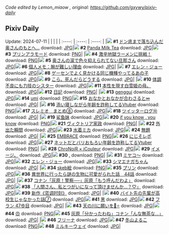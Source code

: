 *Code edited by Lemon_miaow , original: https://github.com/gxywy/pixiv-daily*
## Pixiv Daily 
Update: 2024-07-11
|      |      |      |
| :----: | :----: | :----: |
|![](https://pximg.lemonmiaow.xyz/c/240x480/img-master/img/2024/07/09/01/41/15/120365625_p0_master1200.jpg) **#1** [ドン底まで落ち込んだ奥さんのもとへ…](https://www.pixiv.net/artworks/120365625) download: [JPG](https://pximg.lemonmiaow.xyz/img-original/img/2024/07/09/01/41/15/120365625_p0.jpg)|![](https://pximg.lemonmiaow.xyz/c/240x480/img-master/img/2024/07/10/00/00/22/120391940_p0_master1200.jpg) **#2** [Panda Milk Tea](https://www.pixiv.net/artworks/120391940) download: [JPG](https://pximg.lemonmiaow.xyz/img-original/img/2024/07/10/00/00/22/120391940_p0.jpg)|![](https://pximg.lemonmiaow.xyz/c/240x480/img-master/img/2024/07/09/20/30/04/120385311_p0_master1200.jpg) **#3** [プリンアラモード](https://www.pixiv.net/artworks/120385311) download: [PNG](https://pximg.lemonmiaow.xyz/img-original/img/2024/07/09/20/30/04/120385311_p0.png)|
|![](https://pximg.lemonmiaow.xyz/c/240x480/img-master/img/2024/07/09/15/34/26/120378889_p0_master1200.jpg) **#4** [激辛地獄ラーメンに挑戦！](https://www.pixiv.net/artworks/120378889) download: [PNG](https://pximg.lemonmiaow.xyz/img-original/img/2024/07/09/15/34/26/120378889_p0.png)|![](https://pximg.lemonmiaow.xyz/c/240x480/img-master/img/2024/07/10/00/08/53/120392458_p0_master1200.jpg) **#5** [奥さんの涙で色々抑えられてない旦那さん](https://www.pixiv.net/artworks/120392458) download: [JPG](https://pximg.lemonmiaow.xyz/img-original/img/2024/07/10/00/08/53/120392458_p0.jpg)|![](https://pximg.lemonmiaow.xyz/c/240x480/img-master/img/2024/07/09/06/00/07/120370959_p0_master1200.jpg) **#6** [個人メモ：腕が難しい理由](https://www.pixiv.net/artworks/120370959) download: [JPG](https://pximg.lemonmiaow.xyz/img-original/img/2024/07/09/06/00/07/120370959_p0.jpg)|
|![](https://pximg.lemonmiaow.xyz/c/240x480/img-master/img/2024/07/09/00/00/18/120364761_p0_master1200.jpg) **#7** [エレン・ジョー](https://www.pixiv.net/artworks/120364761) download: [JPG](https://pximg.lemonmiaow.xyz/img-original/img/2024/07/09/00/00/18/120364761_p0.jpg)|![](https://pximg.lemonmiaow.xyz/c/240x480/img-master/img/2024/07/09/15/01/01/120378388_p0_master1200.jpg) **#8** [ゲーセンでよく見かける同じ機種やってるあの子](https://www.pixiv.net/artworks/120378388) download: [JPG](https://pximg.lemonmiaow.xyz/img-original/img/2024/07/09/15/01/01/120378388_p0.jpg)|![](https://pximg.lemonmiaow.xyz/c/240x480/img-master/img/2024/07/11/02/38/33/120413856_p0_master1200.jpg) **#9** [こら。死んだらどうする](https://www.pixiv.net/artworks/120413856) download: [JPG](https://pximg.lemonmiaow.xyz/img-original/img/2024/07/11/02/38/33/120413856_p0.jpg)|
|![](https://pximg.lemonmiaow.xyz/c/240x480/img-master/img/2024/07/10/19/37/49/120410411_p0_master1200.jpg) **#10** [体調不良にも力技のシスター](https://www.pixiv.net/artworks/120410411) download: [JPG](https://pximg.lemonmiaow.xyz/img-original/img/2024/07/10/19/37/49/120410411_p0.jpg)|![](https://pximg.lemonmiaow.xyz/c/240x480/img-master/img/2024/07/10/00/28/48/120393017_p0_master1200.jpg) **#11** [本性を現す白雪姫の母。](https://www.pixiv.net/artworks/120393017) download: [JPG](https://pximg.lemonmiaow.xyz/img-original/img/2024/07/10/00/28/48/120393017_p0.jpg)|![](https://pximg.lemonmiaow.xyz/c/240x480/img-master/img/2024/07/09/15/23/13/120378731_p0_master1200.jpg) **#12** [日記](https://www.pixiv.net/artworks/120378731) download: [PNG](https://pximg.lemonmiaow.xyz/img-original/img/2024/07/09/15/23/13/120378731_p0.png)|
|![](https://pximg.lemonmiaow.xyz/c/240x480/img-master/img/2024/07/10/12/51/25/120402888_p0_master1200.jpg) **#13** [genggui](https://www.pixiv.net/artworks/120402888) download: [JPG](https://pximg.lemonmiaow.xyz/img-original/img/2024/07/10/12/51/25/120402888_p0.jpg)|![](https://pximg.lemonmiaow.xyz/c/240x480/img-master/img/2024/07/09/00/00/17/120364759_p0_master1200.jpg) **#14** [umi](https://www.pixiv.net/artworks/120364759) download: [PNG](https://pximg.lemonmiaow.xyz/img-original/img/2024/07/09/00/00/17/120364759_p0.png)|![](https://pximg.lemonmiaow.xyz/c/240x480/img-master/img/2024/07/10/01/16/39/120394168_p0_master1200.jpg) **#15** [おなかとおなかが合わさると∞](https://www.pixiv.net/artworks/120394168) download: [JPG](https://pximg.lemonmiaow.xyz/img-original/img/2024/07/10/01/16/39/120394168_p0.jpg)|
|![](https://pximg.lemonmiaow.xyz/c/240x480/img-master/img/2024/07/09/20/16/22/120384956_p0_master1200.jpg) **#16** [添い寝しながら年齢を詐称してるVtuber](https://www.pixiv.net/artworks/120384956) download: [PNG](https://pximg.lemonmiaow.xyz/img-original/img/2024/07/09/20/16/22/120384956_p0.png)|![](https://pximg.lemonmiaow.xyz/c/240x480/img-master/img/2024/07/09/00/00/25/120364790_p0_master1200.jpg) **#17** [スレミオ＿まとめ⑧](https://www.pixiv.net/artworks/120364790) download: [JPG](https://pximg.lemonmiaow.xyz/img-original/img/2024/07/09/00/00/25/120364790_p0.jpg)|![](https://pximg.lemonmiaow.xyz/c/240x480/img-master/img/2024/07/09/15/00/38/120378380_p0_master1200.jpg) **#18** [ツイッターログ⑩](https://www.pixiv.net/artworks/120378380) download: [JPG](https://pximg.lemonmiaow.xyz/img-original/img/2024/07/09/15/00/38/120378380_p0.jpg)|
|![](https://pximg.lemonmiaow.xyz/c/240x480/img-master/img/2024/07/10/00/21/14/120392813_p0_master1200.jpg) **#19** [鲨鱼妹](https://www.pixiv.net/artworks/120392813) download: [JPG](https://pximg.lemonmiaow.xyz/img-original/img/2024/07/10/00/21/14/120392813_p0.jpg)|![](https://pximg.lemonmiaow.xyz/c/240x480/img-master/img/2024/07/09/12/19/52/120375964_p0_master1200.jpg) **#20** [if you know , you know](https://www.pixiv.net/artworks/120375964) download: [PNG](https://pximg.lemonmiaow.xyz/img-original/img/2024/07/09/12/19/52/120375964_p0.png)|![](https://pximg.lemonmiaow.xyz/c/240x480/img-master/img/2024/07/10/00/10/53/120392529_p0_master1200.jpg) **#21** [ヴィクトリア家政](https://www.pixiv.net/artworks/120392529) download: [PNG](https://pximg.lemonmiaow.xyz/img-original/img/2024/07/10/00/10/53/120392529_p0.png)|
|![](https://pximg.lemonmiaow.xyz/c/240x480/img-master/img/2024/07/09/07/58/49/120372441_p0_master1200.jpg) **#22** [外出た瞬間](https://www.pixiv.net/artworks/120372441) download: [JPG](https://pximg.lemonmiaow.xyz/img-original/img/2024/07/09/07/58/49/120372441_p0.jpg)|![](https://pximg.lemonmiaow.xyz/c/240x480/img-master/img/2024/07/09/11/30/11/120375130_p0_master1200.jpg) **#23** [水着ミカ](https://www.pixiv.net/artworks/120375130) download: [JPG](https://pximg.lemonmiaow.xyz/img-original/img/2024/07/09/11/30/11/120375130_p0.jpg)|![](https://pximg.lemonmiaow.xyz/c/240x480/img-master/img/2024/07/09/00/57/40/120366743_p0_master1200.jpg) **#24** [無題](https://www.pixiv.net/artworks/120366743) download: [JPG](https://pximg.lemonmiaow.xyz/img-original/img/2024/07/09/00/57/40/120366743_p0.jpg)|
|![](https://pximg.lemonmiaow.xyz/c/240x480/img-master/img/2024/07/10/00/00/27/120391961_p0_master1200.jpg) **#25** [EMBRACE](https://www.pixiv.net/artworks/120391961) download: [PNG](https://pximg.lemonmiaow.xyz/img-original/img/2024/07/10/00/00/27/120391961_p0.png)|![](https://pximg.lemonmiaow.xyz/c/240x480/img-master/img/2024/07/10/17/57/12/120407811_p0_master1200.jpg) **#26** [にじそレポ](https://www.pixiv.net/artworks/120407811) download: [JPG](https://pximg.lemonmiaow.xyz/img-original/img/2024/07/10/17/57/12/120407811_p0.jpg)|![](https://pximg.lemonmiaow.xyz/c/240x480/img-master/img/2024/07/10/20/00/47/120411070_p0_master1200.jpg) **#27** [ネットだとバリおもろい年齢を詐称してるVtuber](https://www.pixiv.net/artworks/120411070) download: [PNG](https://pximg.lemonmiaow.xyz/img-original/img/2024/07/10/20/00/47/120411070_p0.png)|
|![](https://pximg.lemonmiaow.xyz/c/240x480/img-master/img/2024/07/10/21/32/11/120413791_p0_master1200.jpg) **#28** [ChroNoiR × iCouleur](https://www.pixiv.net/artworks/120413791) download: [JPG](https://pximg.lemonmiaow.xyz/img-original/img/2024/07/10/21/32/11/120413791_p0.jpg)|![](https://pximg.lemonmiaow.xyz/c/240x480/img-master/img/2024/07/10/20/44/20/120412061_p0_master1200.jpg) **#29** [イメージ。](https://www.pixiv.net/artworks/120412061) download: [JPG](https://pximg.lemonmiaow.xyz/img-original/img/2024/07/10/20/44/20/120412061_p0.jpg)|![](https://pximg.lemonmiaow.xyz/c/240x480/img-master/img/2024/07/10/11/52/21/120392629_p0_master1200.jpg) **#30** [.](https://www.pixiv.net/artworks/120392629) download: [PNG](https://pximg.lemonmiaow.xyz/img-original/img/2024/07/10/11/52/21/120392629_p0.png)|
|![](https://pximg.lemonmiaow.xyz/c/240x480/img-master/img/2024/07/09/11/33/29/120375188_p0_master1200.jpg) **#31** [ミヤコ〜](https://www.pixiv.net/artworks/120375188) download: [JPG](https://pximg.lemonmiaow.xyz/img-original/img/2024/07/09/11/33/29/120375188_p0.jpg)|![](https://pximg.lemonmiaow.xyz/c/240x480/img-master/img/2024/07/10/00/00/17/120391920_p0_master1200.jpg) **#32** [エレン・ジョー](https://www.pixiv.net/artworks/120391920) download: [JPG](https://pximg.lemonmiaow.xyz/img-original/img/2024/07/10/00/00/17/120391920_p0.jpg)|![](https://pximg.lemonmiaow.xyz/c/240x480/img-master/img/2024/07/10/00/00/29/120391976_p0_master1200.jpg) **#33** [シマエナガちゃん](https://www.pixiv.net/artworks/120391976) download: [JPG](https://pximg.lemonmiaow.xyz/img-original/img/2024/07/10/00/00/29/120391976_p0.jpg)|
|![](https://pximg.lemonmiaow.xyz/c/240x480/img-master/img/2024/07/09/23/25/17/120390811_p0_master1200.jpg) **#34** [skeb絵](https://www.pixiv.net/artworks/120390811) download: [PNG](https://pximg.lemonmiaow.xyz/img-original/img/2024/07/09/23/25/17/120390811_p0.png)|![](https://pximg.lemonmiaow.xyz/c/240x480/img-master/img/2024/07/09/20/20/44/120385064_p0_master1200.jpg) **#35** [プリン](https://www.pixiv.net/artworks/120385064) download: [JPG](https://pximg.lemonmiaow.xyz/img-original/img/2024/07/09/20/20/44/120385064_p0.jpg)|![](https://pximg.lemonmiaow.xyz/c/240x480/img-master/img/2024/07/10/00/00/33/120391994_p0_master1200.jpg) **#36** [異世界に行ったら謎の生物に可愛がられた話　44話](https://www.pixiv.net/artworks/120391994) download: [JPG](https://pximg.lemonmiaow.xyz/img-original/img/2024/07/10/00/00/33/120391994_p0.jpg)|
|![](https://pximg.lemonmiaow.xyz/c/240x480/img-master/img/2024/07/09/17/34/38/120380952_p0_master1200.jpg) **#37** [コナン「灰原！警察──」灰原「もう呼んだわよ」](https://www.pixiv.net/artworks/120380952) download: [JPG](https://pximg.lemonmiaow.xyz/img-original/img/2024/07/09/17/34/38/120380952_p0.jpg)|![](https://pximg.lemonmiaow.xyz/c/240x480/img-master/img/2024/07/10/00/24/42/120392907_p0_master1200.jpg) **#38** [「人間さん、私とつがいになって頂けませんか…？♡」](https://www.pixiv.net/artworks/120392907) download: [JPG](https://pximg.lemonmiaow.xyz/img-original/img/2024/07/10/00/24/42/120392907_p0.jpg)|![](https://pximg.lemonmiaow.xyz/c/240x480/img-master/img/2024/07/10/00/01/10/120392078_p0_master1200.jpg) **#39** [新作《蓝调时刻》](https://www.pixiv.net/artworks/120392078) download: [JPG](https://pximg.lemonmiaow.xyz/img-original/img/2024/07/10/00/01/10/120392078_p0.jpg)|
|![](https://pximg.lemonmiaow.xyz/c/240x480/img-master/img/2024/07/09/23/38/39/120391252_p0_master1200.jpg) **#40** [バイト先の先輩が高校生じゃなかった話⑦](https://www.pixiv.net/artworks/120391252) download: [JPG](https://pximg.lemonmiaow.xyz/img-original/img/2024/07/09/23/38/39/120391252_p0.jpg)|![](https://pximg.lemonmiaow.xyz/c/240x480/img-master/img/2024/07/09/18/00/12/120381502_p0_master1200.jpg) **#41** [黑](https://www.pixiv.net/artworks/120381502) download: [JPG](https://pximg.lemonmiaow.xyz/img-original/img/2024/07/09/18/00/12/120381502_p0.jpg)|![](https://pximg.lemonmiaow.xyz/c/240x480/img-master/img/2024/07/10/19/51/32/120410752_p0_master1200.jpg) **#42** [フラン 47歩目](https://www.pixiv.net/artworks/120410752) download: [JPG](https://pximg.lemonmiaow.xyz/img-original/img/2024/07/10/19/51/32/120410752_p0.jpg)|
|![](https://pximg.lemonmiaow.xyz/c/240x480/img-master/img/2024/07/09/19/09/25/120383252_p0_master1200.jpg) **#43** [天の川に願いを🎋⭐️](https://www.pixiv.net/artworks/120383252) download: [JPG](https://pximg.lemonmiaow.xyz/img-original/img/2024/07/09/19/09/25/120383252_p0.jpg)|![](https://pximg.lemonmiaow.xyz/c/240x480/img-master/img/2024/07/09/00/02/44/120365058_p0_master1200.jpg) **#44** [😠](https://www.pixiv.net/artworks/120365058) download: [PNG](https://pximg.lemonmiaow.xyz/img-original/img/2024/07/09/00/02/44/120365058_p0.png)|![](https://pximg.lemonmiaow.xyz/c/240x480/img-master/img/2024/07/10/17/29/55/120407300_p0_master1200.jpg) **#45** [灰原「分かったわね」コナン「んな無茶な…」](https://www.pixiv.net/artworks/120407300) download: [JPG](https://pximg.lemonmiaow.xyz/img-original/img/2024/07/10/17/29/55/120407300_p0.jpg)|
|![](https://pximg.lemonmiaow.xyz/c/240x480/img-master/img/2024/07/10/00/16/45/120392698_p0_master1200.jpg) **#46** [フリーナ](https://www.pixiv.net/artworks/120392698) download: [JPG](https://pximg.lemonmiaow.xyz/img-original/img/2024/07/10/00/16/45/120392698_p0.jpg)|![](https://pximg.lemonmiaow.xyz/c/240x480/img-master/img/2024/07/09/10/00/04/120373880_p0_master1200.jpg) **#47** [冬山よるこ](https://www.pixiv.net/artworks/120373880) download: [PNG](https://pximg.lemonmiaow.xyz/img-original/img/2024/07/09/10/00/04/120373880_p0.png)|![](https://pximg.lemonmiaow.xyz/c/240x480/img-master/img/2024/07/10/20/13/34/120411455_p0_master1200.jpg) **#48** [ミルキーウェイ](https://www.pixiv.net/artworks/120411455) download: [JPG](https://pximg.lemonmiaow.xyz/img-original/img/2024/07/10/20/13/34/120411455_p0.jpg)|
